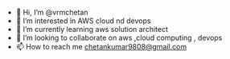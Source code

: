 - 👋 Hi, I’m @vrmchetan
- 👀 I’m interested in AWS cloud nd devops
- 🌱 I’m currently learning aws solution architect
- 💞️ I’m looking to collaborate on aws ,cloud computing , devops
- 📫 How to reach me chetankumar9808@gmail.com

<!---
vrmchetan/vrmchetan is a ✨ special ✨ repository because its `README.md` (this file) appears on your GitHub profile.
You can click the Preview link to take a look at your changes.
--->
